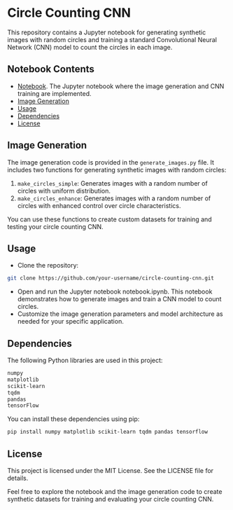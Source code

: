 # Circle Counting CNN

This repository contains a Jupyter notebook for generating synthetic images with random circles and training a standard Convolutional Neural Network (CNN) model to count the circles in each image.

## Notebook Contents

- [Notebook](Circle_detection_models.ipynb). The Jupyter notebook where the image generation and CNN training are implemented.
- [Image Generation](#image-generation)
- [Usage](#usage)
- [Dependencies](#dependencies)
- [License](#license)

## Image Generation

The image generation code is provided in the `generate_images.py` file. It includes two functions for generating synthetic images with random circles:

1. `make_circles_simple`: Generates images with a random number of circles with uniform distribution.
2. `make_circles_enhance`: Generates images with a random number of circles with enhanced control over circle characteristics.

You can use these functions to create custom datasets for training and testing your circle counting CNN.

## Usage

+ Clone the repository:

 ```bash
 git clone https://github.com/your-username/circle-counting-cnn.git
```
  
+ Open and run the Jupyter notebook notebook.ipynb. This notebook demonstrates how to generate images and train a CNN model to count circles.
+ Customize the image generation parameters and model architecture as needed for your specific application.

## Dependencies
The following Python libraries are used in this project:

```bash
numpy
matplotlib
scikit-learn
tqdm
pandas
tensorFlow
```

You can install these dependencies using pip:
```bash
pip install numpy matplotlib scikit-learn tqdm pandas tensorflow
```

## License
This project is licensed under the MIT License. See the LICENSE file for details.

Feel free to explore the notebook and the image generation code to create synthetic datasets for training and evaluating your circle counting CNN.
